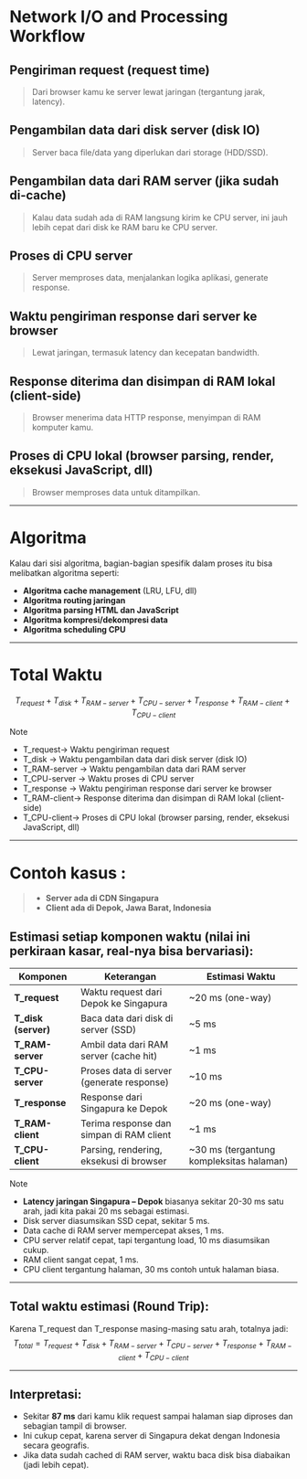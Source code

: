 # Network I/O and Processing Workflow

## **Pengiriman request (request time)**

> Dari browser kamu ke server lewat jaringan (tergantung jarak, latency).

## **Pengambilan data dari disk server (disk IO)**

> Server baca file/data yang diperlukan dari storage (HDD/SSD).

## **Pengambilan data dari RAM server (jika sudah di-cache)**

> Kalau data sudah ada di RAM langsung kirim ke CPU server, ini jauh lebih cepat dari disk ke RAM baru ke CPU server.

## **Proses di CPU server**

> Server memproses data, menjalankan logika aplikasi, generate response.

## **Waktu pengiriman response dari server ke browser**

> Lewat jaringan, termasuk latency dan kecepatan bandwidth.

## **Response diterima dan disimpan di RAM lokal (client-side)**

> Browser menerima data HTTP response, menyimpan di RAM komputer kamu.

## **Proses di CPU lokal (browser parsing, render, eksekusi JavaScript, dll)**

> Browser memproses data untuk ditampilkan.

------

# Algoritma

Kalau dari sisi algoritma, bagian-bagian spesifik dalam proses itu bisa melibatkan algoritma seperti:

- **Algoritma cache management** (LRU, LFU, dll)
- **Algoritma routing jaringan**
- **Algoritma parsing HTML dan JavaScript**
- **Algoritma kompresi/dekompresi data**
- **Algoritma scheduling CPU**

------

# Total Waktu 

$$
T_{request} + T_{disk} + T_{RAM-server} + T_{CPU-server} + T_{response} + T_{RAM-client} + T_{CPU-client}
$$

> [!NOTE]
>
> - T_request→ Waktu pengiriman request
> - T_disk → Waktu pengambilan data dari disk server (disk IO)
> - T_RAM-server → Waktu pengambilan data dari RAM server 
> - T_CPU-server → Waktu proses di CPU server
> - T_response → Waktu pengiriman response dari server ke browser
> - T_RAM-client→ Response diterima dan disimpan di RAM lokal (client-side)
> - T_CPU-client→ Proses di CPU lokal (browser parsing, render, eksekusi JavaScript, dll)

------

# Contoh kasus :

> - **Server ada di CDN Singapura**
> - **Client ada di Depok, Jawa Barat, Indonesia**

## Estimasi setiap komponen waktu (nilai ini perkiraan kasar, real-nya bisa bervariasi):

| Komponen            | Keterangan                                | Estimasi Waktu                           |
| ------------------- | ----------------------------------------- | ---------------------------------------- |
| **T_request**       | Waktu request dari Depok ke Singapura     | ~20 ms (one-way)                         |
| **T_disk (server)** | Baca data dari disk di server (SSD)       | ~5 ms                                    |
| **T_RAM-server**    | Ambil data dari RAM server (cache hit)    | ~1 ms                                    |
| **T_CPU-server**    | Proses data di server (generate response) | ~10 ms                                   |
| **T_response**      | Response dari Singapura ke Depok          | ~20 ms (one-way)                         |
| **T_RAM-client**    | Terima response dan simpan di RAM client  | ~1 ms                                    |
| **T_CPU-client**    | Parsing, rendering, eksekusi di browser   | ~30 ms (tergantung kompleksitas halaman) |

> [!NOTE]
>
> - **Latency jaringan Singapura – Depok** biasanya sekitar 20-30 ms satu arah, jadi kita pakai 20 ms sebagai estimasi.
> - Disk server diasumsikan SSD cepat, sekitar 5 ms.
> - Data cache di RAM server mempercepat akses, 1 ms.
> - CPU server relatif cepat, tapi tergantung load, 10 ms diasumsikan cukup.
> - RAM client sangat cepat, 1 ms.
> - CPU client tergantung halaman, 30 ms contoh untuk halaman biasa.

------

## Total waktu estimasi (Round Trip):

Karena T_request dan T_response masing-masing satu arah, totalnya jadi:
$$
T_{total} = T_{request} + T_{disk} + T_{RAM-server} + T_{CPU-server} + T_{response} + T_{RAM-client} + T_{CPU-client}
$$

------

## Interpretasi:

- Sekitar **87 ms** dari kamu klik request sampai halaman siap diproses dan sebagian tampil di browser.
- Ini cukup cepat, karena server di Singapura dekat dengan Indonesia secara geografis.
- Jika data sudah cached di RAM server, waktu baca disk bisa diabaikan (jadi lebih cepat).